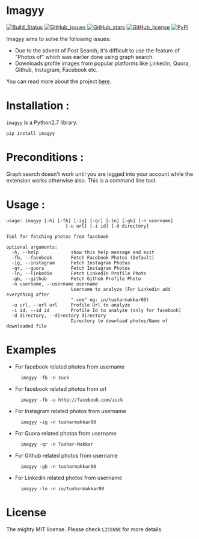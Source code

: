 Imagyy
=============

[![Build_Status](https://travis-ci.org/tusharmakkar08/Imagyy.svg?branch=master)](https://travis-ci.org/tusharmakkar08/Imagyy)
[![GitHub_issues](https://img.shields.io/github/issues/tusharmakkar08/Imagyy.svg)](https://github.com/tusharmakkar08/Imagyy/issues)
[![GitHub_stars](https://img.shields.io/github/stars/tusharmakkar08/Imagyy.svg)](https://github.com/tusharmakkar08/Imagyy/stargazers)
[![GitHub_license](https://img.shields.io/badge/license-MIT-blue.svg)](https://raw.githubusercontent.com/tusharmakkar08/Imagyy/master/LICENSE)
[![PyPI](https://img.shields.io/pypi/v/Imagyy.svg?maxAge=2592000)](https://pypi.python.org/pypi/imagyy)

Imagyy aims to solve the following issues:

* Due to the advent of Post Search, it's difficult to use the feature of "Photos of" which was earlier done using 
graph search. 
* Downloads profile images from popular platforms like Linkedin, Quora, Github, Instagram, Facebook etc. 

You can read more about the project [here](http://tusharmakkar08.github.io/Imagyy/). 


#  Installation : 


`imagyy` is a Python2.7 library. 

    pip install imagyy


# Preconditions :


Graph search doesn't work until you are logged into your account while the extension works otherwise also. 
This is a command line tool. 

# Usage :


    usage: imagyy [-h] [-fb] [-ig] [-qr] [-ln] [-gb] [-n username]
                          [-u url] [-i id] [-d directory]
    
    Tool for fetching photos from facebook
    
    optional arguments:
      -h, --help            show this help message and exit
      -fb, --facebook       Fetch Facebook Photos (Default)
      -ig, --instagram      Fetch Instagram Photos
      -qr, --quora          Fetch Instagram Photos
      -ln, --linkedin       Fetch LinkedIn Profile Photo
      -gb, --github         Fetch Github Profile Photo
      -n username, --username username
                            Username to analyze (For Linkedin add everything after
                            ".com" eg: in/tusharmakkar08)
      -u url, --url url     Profile Url to analyze
      -i id, --id id        Profile Id to analyze (only for facebook)
      -d directory, --directory directory
                            Directory to download photos/Name of downloaded file

# Examples

* For facebook related photos from username 

        imagyy -fb -n zuck 
  
* For facebook related photos from url 
        
        imagyy -fb -u http://facebook.com/zuck

* For Instagram related photos from username

        imagyy -ig -n tusharmakkar08
        
* For Quora related photos from username
        
        imagyy -qr -n Tushar-Makkar
        
* For Github related photos from username 

        imagyy -gb -n tusharmakkar08

* For Linkedin related photos from username

        imagyy -ln -n in/tusharmakkar08

# License

The mighty MIT license. Please check `LICENSE` for more details.
